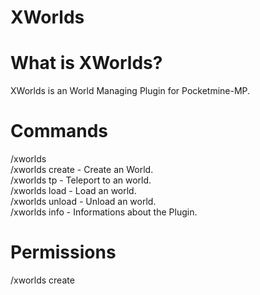 # XWorlds
<h1>What is XWorlds?</h1>
XWorlds is an World Managing Plugin for Pocketmine-MP.
<h1>Commands</h1>
/xworlds <create:tp:load:unload:info>
</br>
/xworlds create <Name> <Generator> - Create an World.
  </br>
/xworlds tp <World> - Teleport to an world.
    </br>
/xworlds load <World> - Load an world.
     </br>
/xworlds unload <World> - Unload an world.
      </br>
/xworlds info - Informations about the Plugin.
 <h1>Permissions</h1>
  /xworlds create
